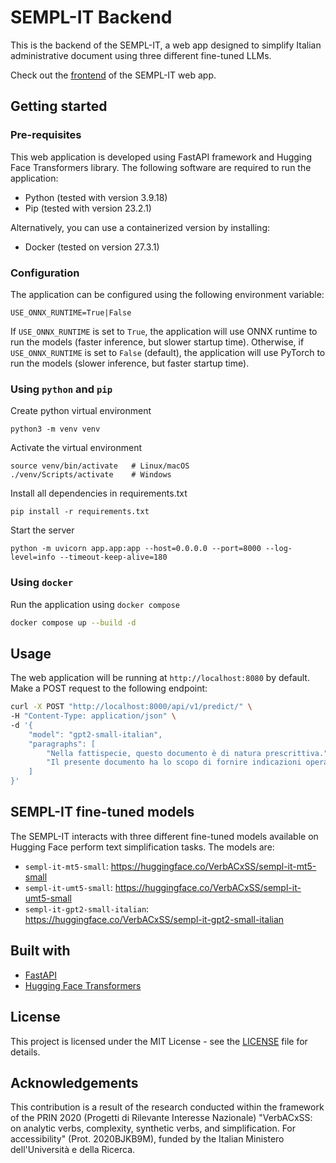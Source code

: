 # SEMPL-IT Backend
This is the backend of the SEMPL-IT, a web app designed to simplify Italian administrative document using three different fine-tuned LLMs.

Check out the [frontend](https://github.com/VerbACxSS/semp-it-frontend) of the SEMPL-IT web app.

## Getting started
### Pre-requisites
This web application is developed using FastAPI framework and Hugging Face Transformers library. The following software are required to run the application:
* Python (tested with version 3.9.18)
* Pip (tested with version 23.2.1)

Alternatively, you can use a containerized version by installing:
* Docker (tested on version 27.3.1)

### Configuration
The application can be configured using the following environment variable:
```
USE_ONNX_RUNTIME=True|False
```
If `USE_ONNX_RUNTIME` is set to `True`, the application will use ONNX runtime to run the models (faster inference, but slower startup time). Otherwise, if `USE_ONNX_RUNTIME` is set to `False` (default), the application will use PyTorch to run the models (slower inference, but faster startup time).

### Using `python` and `pip`
Create python virtual environment
```shell
python3 -m venv venv
```
Activate the virtual environment
```shell
source venv/bin/activate   # Linux/macOS
./venv/Scripts/activate    # Windows
```
Install all dependencies in requirements.txt
```shell
pip install -r requirements.txt
```
Start the server
```shell
python -m uvicorn app.app:app --host=0.0.0.0 --port=8000 --log-level=info --timeout-keep-alive=180
```

### Using `docker`
Run the application using `docker compose`
```sh
docker compose up --build -d
```

## Usage
The web application will be running at `http://localhost:8080` by default. Make a POST request to the following endpoint:
```sh
curl -X POST "http://localhost:8000/api/v1/predict/" \
-H "Content-Type: application/json" \
-d '{
    "model": "gpt2-small-italian",
    "paragraphs": [
        "Nella fattispecie, questo documento è di natura prescrittiva.",
        "Il presente documento ha lo scopo di fornire indicazioni operative per la gestione del personale."
    ]
}'
```

## SEMPL-IT fine-tuned models
The SEMPL-IT interacts with three different fine-tuned models available on Hugging Face perform text simplification tasks. The models are:
* `sempl-it-mt5-small`: https://huggingface.co/VerbACxSS/sempl-it-mt5-small
* `sempl-it-umt5-small`: https://huggingface.co/VerbACxSS/sempl-it-umt5-small
* `sempl-it-gpt2-small-italian`: https://huggingface.co/VerbACxSS/sempl-it-gpt2-small-italian

## Built with
* [FastAPI](https://fastapi.tiangolo)
* [Hugging Face Transformers](https://huggingface.co/transformers/)

## License
This project is licensed under the MIT License - see the [LICENSE](LICENSE) file for details.

## Acknowledgements
This contribution is a result of the research conducted within the framework of the PRIN 2020 (Progetti di Rilevante Interesse Nazionale) "VerbACxSS: on analytic verbs, complexity, synthetic verbs, and simplification. For accessibility" (Prot. 2020BJKB9M), funded by the Italian Ministero dell'Università e della Ricerca.